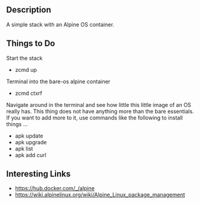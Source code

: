 Description
-----------

A simple stack with an Alpine OS container.

Things to Do
------------

Start the stack 
* zcmd up

Terminal into the bare-os alpine container
* zcmd ctxrf

Navigate around in the terminal and see how little this little image of an OS really has.  This thing does not have anything more than the bare essentials.  If you want to add more to it, use commands like the following to install things ...

* apk update
* apk upgrade
* apk list
* apk add curl

Interesting Links
-----------------
* https://hub.docker.com/_/alpine
* https://wiki.alpinelinux.org/wiki/Alpine_Linux_package_management




